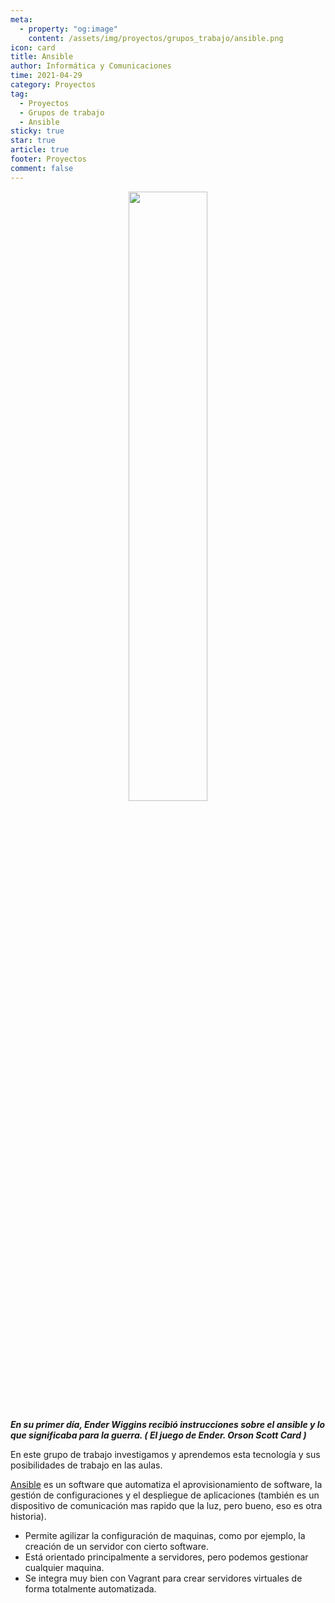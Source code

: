 ```yaml
---
meta: 
  - property: "og:image"
    content: /assets/img/proyectos/grupos_trabajo/ansible.png
icon: card
title: Ansible
author: Informática y Comunicaciones
time: 2021-04-29
category: Proyectos
tag:
  - Proyectos
  - Grupos de trabajo
  - Ansible
sticky: true
star: true
article: true
footer: Proyectos
comment: false
---
```


<p style="text-align:center;">
  <img src="/assets/img/proyectos/grupos_trabajo/Ansible.png" width="50%"/>
</p>

***En su primer día, Ender Wiggins recibió instrucciones sobre el
ansible y lo que significaba para la guerra. ( El juego de Ender.
Orson Scott Card )***

<!-- more -->

En este grupo de trabajo investigamos y aprendemos esta tecnología y sus posibilidades de trabajo en las aulas.

[Ansible](https://www.ansible.com/) es un software que automatiza el aprovisionamiento de
software, la gestión de configuraciones y el despliegue de
aplicaciones (también es un dispositivo de comunicación mas
rapido que la luz, pero bueno, eso es otra historia).

- Permite agilizar la configuración de maquinas, como
por ejemplo, la creación de un servidor con cierto software.
- Está orientado principalmente a servidores, pero
podemos gestionar cualquier maquina.
- Se integra muy bien con Vagrant para crear servidores
virtuales de forma totalmente automatizada.



